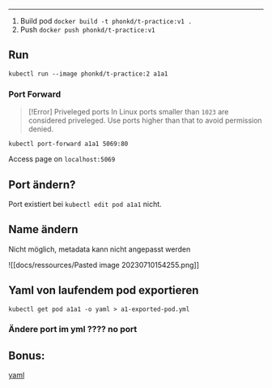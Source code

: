 ****

1. Build pod `docker build -t phonkd/t-practice:v1 .`
2. Push `docker push phonkd/t-practice:v1`


## Run

`kubectl run --image phonkd/t-practice:2 a1a1`

### Port Forward

>[!Error] Priveleged ports
>In Linux ports smaller than `1023` are considered priveleged.
>Use ports higher than that to avoid permission denied.

`kubectl port-forward a1a1 5069:80`

Access page on `localhost:5069`

## Port ändern? 

Port existiert bei `kubectl edit pod a1a1` nicht.


## Name ändern

Nicht möglich, metadata kann nicht angepasst werden

![[docs/ressources/Pasted image 20230710154255.png]]

## Yaml von laufendem pod exportieren

`kubectl get pod a1a1 -o yaml > a1-exported-pod.yml`


### Ändere port im yml ???? no port


## Bonus:

[yaml](https://github.com/phonkd/dockerd/blob/main/docs/Praktische%20Projekte/auftraege/CKAD/aufgaben/a1%20Pods%20and%20edit/a1-exported-pod.yml)